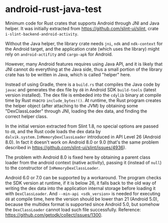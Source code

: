 # android-rust-java-test

Minimum code for Rust crates that supports Android through JNI and Java helper. It was initially extracted from <https://github.com/slint-ui/slint>, crate `i-slint-backend-android-activity`.

Without the Java helper, the library crate needs `jni`, `ndk` and `ndk-context` for the Android target, and the application crate (which uses the library) might rely on `android-actifity` and `cargo-apk` for Android.

However, many Android features requires using Java API, and it is likely that JNI cannot do everything at the Java side, thus a small portion of the library crate has to be written in Java, which is called "helper" here.

Instead of using Gradle, there is a `build.rs` that compiles the Java code by `javac` and generates the dex file by `d8` in Android SDK `build-tools` (latest version installed). The dex file is embeded into the `cdylib` binary at compile time by Rust macro `include_bytes!()`. At runtime, the Rust program creates the helper object (after attaching to the JVM) by obtaining some "DexClassLoader" through JNI, loading the dex data, and finding the correct helper class.

In the initial version extracted from Slint 1.8, no special options are passed to `d8`, and the Rust code loads the dex data by `dalvik.system.InMemoryDexClassLoader` introduced in API Level 26 (Android 8.0). In fact it doesn't work on Android 8.0 or 9.0 (that's the same problem described in <https://github.com/slint-ui/slint/issues/4936>).

The problem with Android 8.0 is fixed here by obtaining a parent class loader from the android context (native activity), passing it (instead of `null`) to the constructor of `InMemoryDexClassLoader`.

Android 6.0 or 7.0 can be supported by a workaround. The program checks the SDK version at runtime, if it is below 26, it falls back to the old way of writing the dex data into the application internal storage before loading it with `DexClassLoader`. And `--min-api <sdk_version>` is needed for executing `d8` at compile time, here the version should be lower than 21 (Android 5.0), because the multidex format is supported since Android 5.0, but somehow the `DexClassLoader` cannot load such file successfully. Reference: <https://github.com/getodk/collect/issues/1300>.
